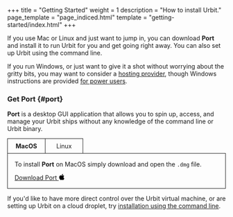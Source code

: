 +++
title = "Getting Started"
weight = 1
description = "How to install Urbit."
page_template = "page_indiced.html"
template = "getting-started/index.html"
+++

If you use Mac or Linux and just want to jump in, you can download **Port** and install it to run Urbit for you and get going right away. You can also set up Urbit using the command line.

If you run Windows, or just want to give it a shot without worrying about the gritty bits, you may want to consider a [hosting provider](/getting-started/planet#hosting-providers), though Windows instructions are provided [for power users](/getting-started/cli).

### Get Port {#port}

**Port** is a desktop GUI application that allows you to spin up, access, and manage your Urbit ships without any knowledge of the command line or Urbit binary.

<div id="port-os" class="os mv3">
  <input type="radio" id="port-macos" name="port-os" checked>
  <label for="port-macos">MacOS</label>
  <div class="tab">
    <p>To install <strong>Port</strong> on MacOS simply download and open the <code>.dmg</code> file.</p>
    <a href="https://github.com/urbit/port/releases/latest/download/Port.dmg" class="dib ph3 ba b--gray3 br2">
      Download Port
      <svg class="dib ml1" viewBox="0 0 842 1000" width="13.5" height="14" xmlns="http://www.w3.org/2000/svg"><path fill="#000000" d="M702 960c-54.2 52.6-114 44.4-171 19.6-60.6-25.3-116-26.9-180 0-79.7 34.4-122 24.4-170-19.6-271-279-231-704 77-720 74.7 4 127 41.3 171 44.4 65.4-13.3 128-51.4 198-46.4 84.1 6.8 147 40 189 99.7-173 104-132 332 26.9 396-31.8 83.5-72.6 166-141 227zM423 237C414.9 113 515.4 11 631 1c15.9 143-130 250-208 236z"/></svg>
    </a>
  </div>

  <input type="radio" id="port-linux" name="port-os">
  <label for="port-linux">Linux</label>
  <div class="tab">

We use `snap` so that **Port** can stay updated automatically. If you already have `snap` installed, simply run:

```sh
sudo snap install port
```

Or to install `snap` for your distribution, snapcraft provides [installation instructions](https://snapcraft.io/docs/installing-snapd).

  </div>
</div>

<style>
  .os {
    display: flex;
    flex-wrap: wrap;
  }
  .os label {
    order: -1;
    padding: .5rem;
    min-width: 70px;
    text-align: center;
    border-width: 1px 0px 0px 1px;
    border-style: solid;
    cursor: pointer;
  }
  .os label:last-of-type {
    border-right-width: 1px;
  }
  .os input[type="radio"] {
    display: none;
  }
  .os .tab {
    display: none;
    border: 1px solid;
    padding: 1rem;
    width: 100%;
    max-width: 100%;
  }
  .os .tab p:first-child {
    margin-top: 0;
  }
  .os .tab p:last-child {
    margin-bottom: 0;
  }
  .os input[type='radio']:checked + label {
    font-weight: bold;
  }
  .os input[type='radio']:checked + label + .tab {
    display: block;
}
</style>

If you'd like to have more direct control over the Urbit virtual machine, or are setting up Urbit on a cloud droplet, try [installation using the command line](/getting-started/cli).
